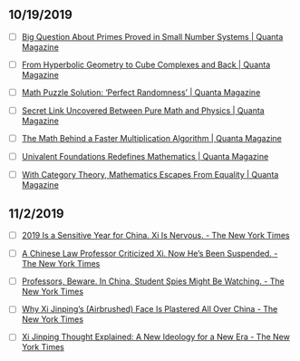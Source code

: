 


## 10/19/2019

- [ ] [Big Question About Primes Proved in Small Number Systems | Quanta Magazine](https://www.quantamagazine.org/big-question-about-primes-proved-in-small-number-systems-20190926/)

- [ ] [From Hyperbolic Geometry to Cube Complexes and Back | Quanta Magazine](https://www.quantamagazine.org/from-hyperbolic-geometry-to-cube-complexes-and-back-20121002/)

- [ ] [Math Puzzle Solution: ‘Perfect Randomness’ | Quanta Magazine](https://www.quantamagazine.org/math-puzzle-solution-perfect-randomness-20190927/)

- [ ] [Secret Link Uncovered Between Pure Math and Physics | Quanta Magazine](https://www.quantamagazine.org/secret-link-uncovered-between-pure-math-and-physics-20171201/)

- [ ] [The Math Behind a Faster Multiplication Algorithm | Quanta Magazine](https://www.quantamagazine.org/the-math-behind-a-faster-multiplication-algorithm-20190923/)

- [ ] [Univalent Foundations Redefines Mathematics | Quanta Magazine](https://www.quantamagazine.org/univalent-foundations-redefines-mathematics-20150519/)

- [ ] [With Category Theory, Mathematics Escapes From Equality | Quanta Magazine](https://www.quantamagazine.org/with-category-theory-mathematics-escapes-from-equality-20191010/)




## 11/2/2019

- [ ] [2019 Is a Sensitive Year for China. Xi Is Nervous. - The New York Times](https://www.nytimes.com/2019/02/25/world/asia/china-xi-warnings.html?action=click&module=inline&pgtype=Article&region=Footer)

- [ ] [A Chinese Law Professor Criticized Xi. Now He’s Been Suspended. - The New York Times](https://www.nytimes.com/2019/03/26/world/asia/chinese-law-professor-xi.html?module=inline)

- [ ] [Professors, Beware. In China, Student Spies Might Be Watching. - The New York Times](https://www.nytimes.com/2019/11/01/world/asia/china-student-informers.html)

- [ ] [Why Xi Jinping’s (Airbrushed) Face Is Plastered All Over China - The New York Times](https://www.nytimes.com/interactive/2017/11/09/world/asia/xi-propaganda.html?module=inline)

- [ ] [Xi Jinping Thought Explained: A New Ideology for a New Era - The New York Times](https://www.nytimes.com/2018/02/26/world/asia/xi-jinping-thought-explained-a-new-ideology-for-a-new-era.html?module=inline)
